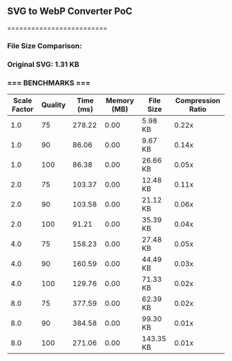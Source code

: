 ## SVG to WebP Converter PoC
=========================

### File Size Comparison:
### Original SVG:  1.31 KB

### === BENCHMARKS ===

| Scale Factor | Quality | Time (ms) | Memory (MB) | File Size | Compression Ratio |
|--------------|---------|-----------|-------------|-----------|-------------------|
|          1.0 |      75 |    278.22 |        0.00 |   5.98 KB |              0.22x |
|          1.0 |      90 |     86.06 |        0.00 |   9.67 KB |              0.14x |
|          1.0 |     100 |     86.38 |        0.00 |  26.66 KB |              0.05x |
|          2.0 |      75 |    103.37 |        0.00 |  12.48 KB |              0.11x |
|          2.0 |      90 |    103.58 |        0.00 |  21.12 KB |              0.06x |
|          2.0 |     100 |     91.21 |        0.00 |  35.39 KB |              0.04x |
|          4.0 |      75 |    158.23 |        0.00 |  27.48 KB |              0.05x |
|          4.0 |      90 |    160.59 |        0.00 |  44.49 KB |              0.03x |
|          4.0 |     100 |    129.76 |        0.00 |  71.33 KB |              0.02x |
|          8.0 |      75 |    377.59 |        0.00 |  62.39 KB |              0.02x |
|          8.0 |      90 |    384.58 |        0.00 |  99.30 KB |              0.01x |
|          8.0 |     100 |    271.06 |        0.00 | 143.35 KB |              0.01x |
